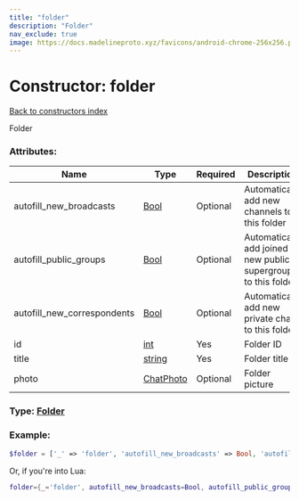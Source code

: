 ```yaml
---
title: "folder"
description: "Folder"
nav_exclude: true
image: https://docs.madelineproto.xyz/favicons/android-chrome-256x256.png
---
```

# Constructor: folder  
[Back to constructors index](index.md)



Folder

### Attributes:

| Name     |    Type       | Required | Description |
|----------|---------------|----------|-------------|
|autofill\_new\_broadcasts|[Bool](../types/Bool.md) | Optional|Automatically add new channels to this folder|
|autofill\_public\_groups|[Bool](../types/Bool.md) | Optional|Automatically add joined new public supergroups to this folder|
|autofill\_new\_correspondents|[Bool](../types/Bool.md) | Optional|Automatically add new private chats to this folder|
|id|[int](../types/int.md) | Yes|Folder ID|
|title|[string](../types/string.md) | Yes|Folder title|
|photo|[ChatPhoto](../types/ChatPhoto.md) | Optional|Folder picture|



### Type: [Folder](../types/Folder.md)


### Example:

```php
$folder = ['_' => 'folder', 'autofill_new_broadcasts' => Bool, 'autofill_public_groups' => Bool, 'autofill_new_correspondents' => Bool, 'id' => int, 'title' => 'string', 'photo' => ChatPhoto];
```  


Or, if you're into Lua:

```lua
folder={_='folder', autofill_new_broadcasts=Bool, autofill_public_groups=Bool, autofill_new_correspondents=Bool, id=int, title='string', photo=ChatPhoto}

```


